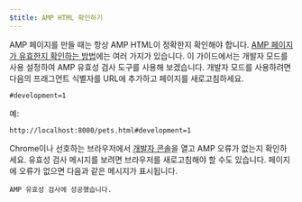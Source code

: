 ```yaml
---
$title: AMP HTML 확인하기
---
```


AMP 페이지를 만들 때는 항상 AMP HTML이 정확한지 확인해야 합니다. [AMP 페이지가 유효한지 확인하는 방법](../../../../documentation/guides-and-tutorials/learn/validation-workflow/validate_amp.md)에는 여러 가지가 있습니다. 이 가이드에서는 개발자 모드를 사용 설정하여 AMP 유효성 검사 도구를 사용해 보겠습니다. 개발자 모드를 사용하려면 다음의 프래그먼트 식별자를 URL에 추가하고 페이지를 새로고침하세요.

```text
#development=1
```

예:

```text
http://localhost:8000/pets.html#development=1
```

Chrome이나 선호하는 브라우저에서 [개발자 콘솔](https://developer.chrome.com/devtools/docs/console)을 열고 AMP 오류가 없는지 확인하세요. 유효성 검사 메시지를 보려면 브라우저를 새로고침해야 할 수도 있습니다. 페이지에 오류가 없으면 다음과 같은 메시지가 표시됩니다.

```text
AMP 유효성 검사에 성공했습니다.
```
